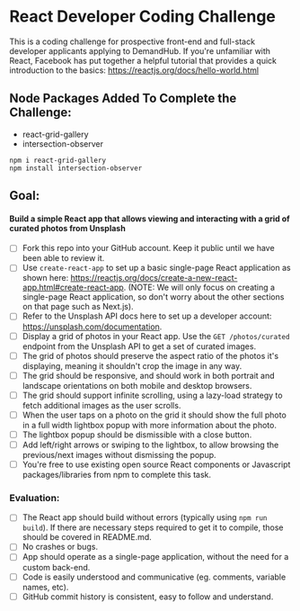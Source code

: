 # React Developer Coding Challenge

This is a coding challenge for prospective front-end and full-stack developer applicants applying to DemandHub. If you're unfamiliar with React, Facebook has put together a helpful tutorial that provides a quick introduction to the basics: https://reactjs.org/docs/hello-world.html

## Node Packages Added To Complete the Challenge:
- react-grid-gallery
- intersection-observer

```
npm i react-grid-gallery
npm install intersection-observer
```
## Goal:

#### Build a simple React app that allows viewing and interacting with a grid of curated photos from Unsplash

- [ ] Fork this repo into your GitHub account. Keep it public until we have been able to review it.
- [ ] Use `create-react-app` to set up a basic single-page React application as shown here: https://reactjs.org/docs/create-a-new-react-app.html#create-react-app. (NOTE: We will only focus on creating a single-page React application, so don't worry about the other sections on that page such as Next.js).
- [ ] Refer to the Unsplash API docs here to set up a developer account: https://unsplash.com/documentation.
- [ ] Display a grid of photos in your React app. Use the `GET /photos/curated` endpoint from the Unsplash API to get a set of curated images.
- [ ] The grid of photos should preserve the aspect ratio of the photos it's displaying, meaning it shouldn't crop the image in any way.
- [ ] The grid should be responsive, and should work in both portrait and landscape orientations on both mobile and desktop browsers.
- [ ] The grid should support infinite scrolling, using a lazy-load strategy to fetch additional images as the user scrolls.
- [ ] When the user taps on a photo on the grid it should show the full photo in a full width lightbox popup with more information about the photo.
- [ ] The lightbox popup should be dismissible with a close button.
- [ ] Add left/right arrows or swiping to the lightbox, to allow browsing the previous/next images without dismissing the popup.
- [ ] You're free to use existing open source React components or Javascript packages/libraries from npm to complete this task.

### Evaluation:
- [ ] The React app should build without errors (typically using `npm run build`). If there are necessary steps required to get it to compile, those should be covered in README.md.
- [ ] No crashes or bugs.
- [ ] App should operate as a single-page application, without the need for a custom back-end.
- [ ] Code is easily understood and communicative (eg. comments, variable names, etc).
- [ ] GitHub commit history is consistent, easy to follow and understand.
